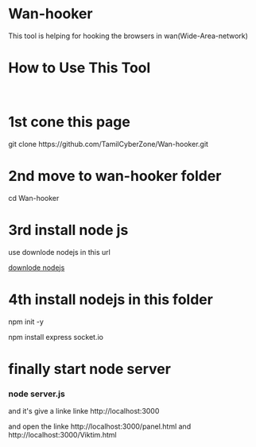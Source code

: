 # Wan-hooker
This tool is helping for hooking the browsers in wan(Wide-Area-network)

<b><h1>How to Use This Tool </h1><br></b>

<h1>1st cone this page </h1>

<p>git clone https://github.com/TamilCyberZone/Wan-hooker.git</p>

<h1>2nd move to wan-hooker folder</h1>

<p>cd Wan-hooker</p>

<h1>3rd install node js</h1>

<p>use downlode nodejs in this url </p>

<a href="https://nodejs.org/en/download">downlode nodejs</a>

<h1>4th install nodejs in this folder </h1>

<p>npm init -y

  npm install express socket.io</p>

<h1>finally start node server</h1>

<h3>node server.js</h3>





<p>and it's give a linke linke http://localhost:3000 </p>

<p>and open the linke http://localhost:3000/panel.html and http://localhost:3000/Viktim.html </p>

